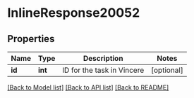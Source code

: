 # InlineResponse20052

## Properties
Name | Type | Description | Notes
------------ | ------------- | ------------- | -------------
**id** | **int** | ID for the task in Vincere | [optional] 

[[Back to Model list]](../../README.md#documentation-for-models) [[Back to API list]](../../README.md#documentation-for-api-endpoints) [[Back to README]](../../README.md)

